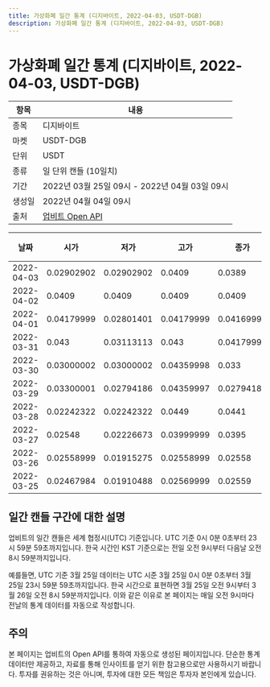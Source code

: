 ```yaml
---
title: 가상화폐 일간 통계 (디지바이트, 2022-04-03, USDT-DGB)
description: 가상화폐 일간 통계 (디지바이트, 2022-04-03, USDT-DGB)
---
```



가상화폐 일간 통계 (디지바이트, 2022-04-03, USDT-DGB)
===

|항목|내용|
|--|--|
|종목|디지바이트|
|마켓|USDT-DGB|
|단위|USDT|
|종류|일 단위 캔들 (10일치)|
|기간|2022년 03월 25일 09시 - 2022년 04월 03일 09시|
|생성일|2022년 04월 04일 09시|
|출처|[업비트 Open API](https://docs.upbit.com)|


|날짜|시가|저가|고가|종가|비고|
|--|--|--|--|--|--|
|2022-04-03|0.02902902|0.02902902|0.0409|0.0389|    |
|2022-04-02|0.0409|0.0409|0.0409|0.0409|    |
|2022-04-01|0.04179999|0.02801401|0.04179999|0.04169998|    |
|2022-03-31|0.043|0.03113113|0.043|0.04179999|    |
|2022-03-30|0.03000002|0.03000002|0.04359998|0.033|    |
|2022-03-29|0.03300001|0.02794186|0.04359997|0.02794186|    |
|2022-03-28|0.02242322|0.02242322|0.0449|0.0441|    |
|2022-03-27|0.02548|0.02226673|0.03999999|0.0395|    |
|2022-03-26|0.02558999|0.01915275|0.02558999|0.02558|    |
|2022-03-25|0.02467984|0.01910488|0.02569999|0.02559|    |


일간 캔들 구간에 대한 설명
---


업비트의 일간 캔들은 세계 협정시(UTC) 기준입니다. 
UTC 기준 0시 0분 0초부터 23시 59분 59초까지입니다. 
한국 시간인 KST 기준으로는 전일 오전 9시부터 다음날 오전 8시 59분까지입니다. 


예를들면, UTC 기준 3월 25일 데이터는 UTC 시준 3월 25일 0시 0분 0초부터 3월 25일 23시 59분 59초까지입니다. 
한국 시간으로 표현하면 3월 25일 오전 9시부터 3월 26일 오전 8시 59분까지입니다. 
이와 같은 이유로 본 페이지는 매일 오전 9시마다 전날의 통계 데이터를 자동으로 작성합니다. 


주의
---


본 페이지는 업비트의 Open API를 통하여 자동으로 생성된 페이지입니다. 
단순한 통계 데이터만 제공하고, 자료를 통해 인사이트를 얻기 위한 참고용으로만 사용하시기 바랍니다. 
투자를 권유하는 것은 아니며, 투자에 대한 모든 책임은 투자자 본인에게 있습니다. 
